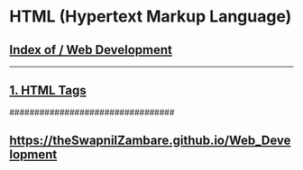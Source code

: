 # HTML (Hypertext Markup Language)

##  <a href="https://theswapnilzambare.github.io/Web_Development/">Index of / Web Development</a>
<hr>



##  <a href="https://theswapnilzambare.github.io/Web_Development/HTML/HTML_Tags/">1. HTML Tags</a>



#################################


## <a href="https://theswapnilzambare.github.io/Web_Development">https://theSwapnilZambare.github.io/Web_Development</a> 
